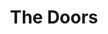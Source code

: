 ---
title: "The Doors"
summary: "American psychedelic rock/blues rock band formed from \"\" in July, 1965 in Los Angeles, CA, United States by and . After the death of Jim Morrison on July 3, 1971 in Paris, the other band members released two more albums, but they were not very successful. In April 1973 the band broke up. Inducted into Rock And Roll Hall of Fame in 1993 ."
image: "the-doors.jpg"
---